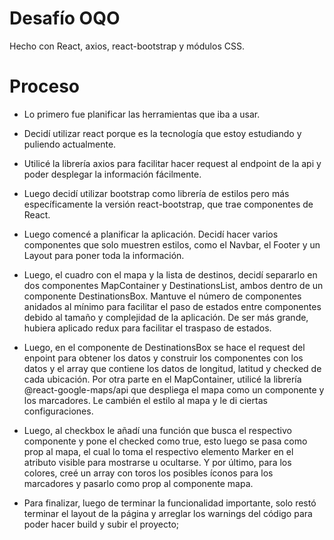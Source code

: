 # Desafío OQO

Hecho con React, axios, react-bootstrap y módulos CSS.

# Proceso

- Lo primero fue planificar las herramientas que iba a usar.
- Decidí utilizar react porque es la tecnología que estoy estudiando y puliendo actualmente.
- Utilicé la librería axios para facilitar hacer request al endpoint de la api y poder desplegar la información fácilmente.
- Luego decidí utilizar bootstrap como librería de estilos pero más específicamente la versión react-bootstrap, que trae componentes de React.
- Luego comencé a planificar la aplicación. Decidí hacer varios componentes que solo muestren estilos, como el Navbar, el Footer y un Layout para poner toda la información.
- Luego, el cuadro con el mapa y la lista de destinos, decidí separarlo en dos componentes MapContainer y DestinationsList, ambos dentro de un componente DestinationsBox. Mantuve el número de componentes anidados al mínimo para facilitar el paso de estados entre componentes debido al tamaño y complejidad de la aplicación. De ser más grande, hubiera aplicado redux para facilitar el traspaso de estados.
- Luego, en el componente de DestinationsBox se hace el request del enpoint para obtener los datos y construir los componentes con los datos y el array que contiene los datos de longitud, latitud y checked de cada ubicación.
Por otra parte en el MapContainer, utilicé la librería @react-google-maps/api que despliega el mapa como un componente y los marcadores. Le cambién el estilo al mapa y le di ciertas configuraciones.
- Luego, al checkbox le añadí una función que busca el respectivo componente y pone el checked como true, esto luego se pasa como prop al mapa, el cual lo toma el respectivo elemento Marker en el atributo visible para mostrarse u ocultarse.
Y por último, para los colores, creé un array con toros los posibles íconos para los marcadores y pasarlo como prop al componente mapa.

- Para finalizar, luego de terminar la funcionalidad importante, solo restó terminar el layout de la página y arreglar los warnings del código para poder hacer build y subir el proyecto;